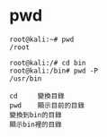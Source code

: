 # pwd
```
root@kali:~# pwd
/root
```

```
root@kali:/# cd bin
root@kali:/bin# pwd -P
/usr/bin
```
```
cd     變換目錄
pwd    顯示目前的目錄
變換到bin的目錄
顯示bin裡的目錄

```
